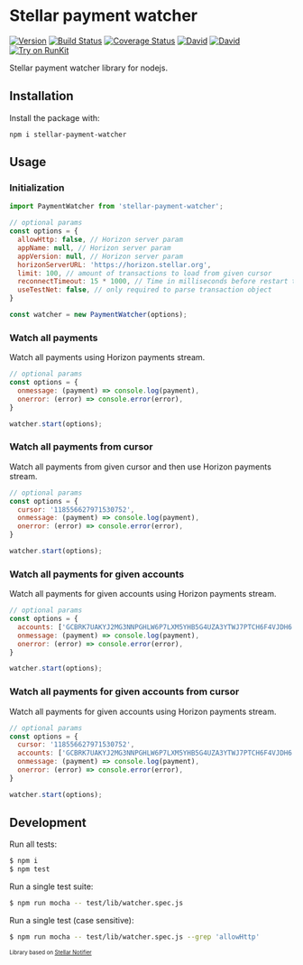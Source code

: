 # Stellar payment watcher
[![Version](https://img.shields.io/npm/v/stellar-payment-watcher.svg)](https://www.npmjs.org/package/stellar-payment-watcher)
[![Build Status](https://api.travis-ci.com/dolcalmi/stellar-payment-watcher.svg?branch=master)](https://travis-ci.com/github/dolcalmi/stellar-payment-watcher)
[![Coverage Status](https://coveralls.io/repos/github/dolcalmi/stellar-payment-watcher/badge.svg?branch=master)](https://coveralls.io/github/dolcalmi/stellar-payment-watcher?branch=master)
[![David](https://img.shields.io/david/dolcalmi/stellar-payment-watcher.svg)](https://david-dm.org/dolcalmi/stellar-payment-watcher)
[![David](https://img.shields.io/david/dev/dolcalmi/stellar-payment-watcher.svg)](https://david-dm.org/dolcalmi/stellar-payment-watcher?type=dev)
[![Try on RunKit](https://badge.runkitcdn.com/stellar-payment-watcher.svg)](https://runkit.com/npm/stellar-payment-watcher)

Stellar payment watcher library for nodejs.

## Installation

Install the package with:

    npm i stellar-payment-watcher

## Usage

### Initialization

``` js
import PaymentWatcher from 'stellar-payment-watcher';

// optional params
const options = {
  allowHttp: false, // Horizon server param
  appName: null, // Horizon server param
  appVersion: null, // Horizon server param
  horizonServerURL: 'https://horizon.stellar.org',
  limit: 100, // amount of transactions to load from given cursor
  reconnectTimeout: 15 * 1000, // Time in milliseconds before restart the watcher
  useTestNet: false, // only required to parse transaction object
}

const watcher = new PaymentWatcher(options);
```
### Watch all payments

Watch all payments using Horizon payments stream.

``` js
// optional params
const options = {
  onmessage: (payment) => console.log(payment),
  onerror: (error) => console.error(error),
}

watcher.start(options);
```

### Watch all payments from cursor

Watch all payments from given cursor and then use  Horizon payments stream.

``` js
// optional params
const options = {
  cursor: '118556627971530752',
  onmessage: (payment) => console.log(payment),
  onerror: (error) => console.error(error),
}

watcher.start(options);
```

### Watch all payments for given accounts

Watch all payments for given accounts using Horizon payments stream.

``` js
// optional params
const options = {
  accounts: ['GCBRK7UAKYJ2MG3NNPGHLW6P7LXM5YHB5G4UZA3YTWJ7PTCH6F4VJDH6', 'GDI47LBSD65TNLLH3R36SKLRTSEM4T7OMCZIHHMN2FEQPVSIBBKUNZMY'],
  onmessage: (payment) => console.log(payment),
  onerror: (error) => console.error(error),
}

watcher.start(options);
```

### Watch all payments for given accounts from cursor

Watch all payments for given accounts using Horizon payments stream.

``` js
// optional params
const options = {
  cursor: '118556627971530752',
  accounts: ['GCBRK7UAKYJ2MG3NNPGHLW6P7LXM5YHB5G4UZA3YTWJ7PTCH6F4VJDH6', 'GDI47LBSD65TNLLH3R36SKLRTSEM4T7OMCZIHHMN2FEQPVSIBBKUNZMY'],
  onmessage: (payment) => console.log(payment),
  onerror: (error) => console.error(error),
}

watcher.start(options);
```
## Development

Run all tests:

```bash
$ npm i
$ npm test
```

Run a single test suite:

```bash
$ npm run mocha -- test/lib/watcher.spec.js
```

Run a single test (case sensitive):

```bash
$ npm run mocha -- test/lib/watcher.spec.js --grep 'allowHttp'
```
<sub><sup>Library based on [Stellar Notifier](https://github.com/orbitlens/stellar-notifier)</sup></sub>
